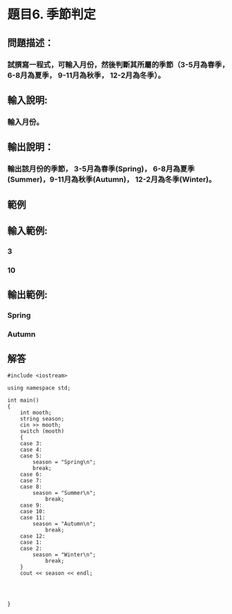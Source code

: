 # 題目6. 季節判定
## 問題描述：
###  試撰寫一程式，可輸入月份，然後判斷其所屬的季節（3-5月為春季，6-8月為夏季， 9-11月為秋季， 12-2月為冬季）。

## 輸入說明:
### 輸入月份。
## 輸出說明：
### 輸出該月份的季節， 3-5月為春季(Spring)， 6-8月為夏季(Summer)，9-11月為秋季(Autumn)， 12-2月為冬季(Winter)。
## 範例

## 輸入範例:
### 3
### 10
## 輸出範例:
### Spring
### Autumn

## 解答
``` 
#include <iostream>

using namespace std;

int main()
{
	int mooth;
	string season;
	cin >> mooth;
	switch (mooth)
	{
	case 3:
	case 4:
	case 5:
		season = "Spring\n";
		break;
	case 6:
	case 7:
	case 8:
		season = "Summer\n";
			break;
	case 9:
	case 10:
	case 11:
		season = "Autumn\n";
			break;
	case 12:
	case 1:
	case 2:
		season = "Winter\n";
			break;
	}
	cout << season << endl;

	


}

``` 
